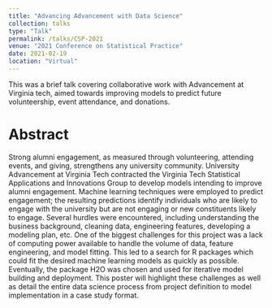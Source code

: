```yaml
---
title: "Advancing Advancement with Data Science"
collection: talks
type: "Talk"
permalink: /talks/CSP-2021
venue: "2021 Conference on Statistical Practice"
date: 2021-02-19
location: "Virtual"
---
```


This was a brief talk covering collaborative work with Advancement at Virginia tech, aimed towards improving models to predict future volunteership, event attendance, and donations.


Abstract
======
Strong alumni engagement, as measured through volunteering, attending events, and giving, strengthens any university community. University Advancement at Virginia Tech contracted the Virginia Tech Statistical Applications and Innovations Group to develop models intending to improve alumni engagement. Machine learning techniques were employed to predict engagement; the resulting predictions identify individuals who are likely to engage with the university but are not engaging or new constituents likely to engage. Several hurdles were encountered, including understanding the business background, cleaning data, engineering features, developing a modeling plan, etc. One of the biggest challenges for this project was a lack of computing power available to handle the volume of data, feature engineering, and model fitting. This led to a search for R packages which could fit the desired machine learning models as quickly as possible. Eventually, the package H2O was chosen and used for iterative model building and deployment. This poster will highlight these challenges as well as detail the entire data science process from project definition to model implementation in a case study format.
